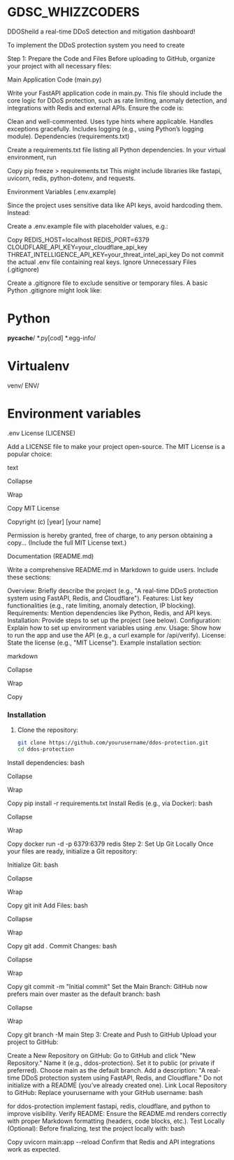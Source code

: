 # GDSC_WHIZZCODERS
DDOSheild a real-time DDoS detection and mitigation dashboard!

To implement the DDoS protection system you need to create 

Step 1: Prepare the Code and Files
Before uploading to GitHub, organize your project with all necessary files:

Main Application Code (main.py)

Write your FastAPI application code in main.py. This file should include the core logic for DDoS protection, such as rate limiting, anomaly detection, and integrations with Redis and external APIs. Ensure the code is:

Clean and well-commented.
Uses type hints where applicable.
Handles exceptions gracefully.
Includes logging (e.g., using Python’s logging module).
Dependencies (requirements.txt)

Create a requirements.txt file listing all Python dependencies. In your virtual environment, run

Copy
pip freeze > requirements.txt
This might include libraries like fastapi, uvicorn, redis, python-dotenv, and requests.

Environment Variables (.env.example)

Since the project uses sensitive data like API keys, avoid hardcoding them. Instead:

Create a .env.example file with placeholder values, e.g.:


Copy
REDIS_HOST=localhost
REDIS_PORT=6379
CLOUDFLARE_API_KEY=your_cloudflare_api_key
THREAT_INTELLIGENCE_API_KEY=your_threat_intel_api_key
Do not commit the actual .env file containing real keys.
Ignore Unnecessary Files (.gitignore)

Create a .gitignore file to exclude sensitive or temporary files. A basic Python .gitignore might look like:

 
# Python
__pycache__/
*.py[cod]
*.egg-info/

# Virtualenv
venv/
ENV/

# Environment variables
.env
License (LICENSE)

Add a LICENSE file to make your project open-source. The MIT License is a popular choice:

text

Collapse

Wrap

Copy
MIT License

Copyright (c) [year] [your name]

Permission is hereby granted, free of charge, to any person obtaining a copy...
(Include the full MIT License text.)

Documentation (README.md)

Write a comprehensive README.md in Markdown to guide users. Include these sections:

Overview: Briefly describe the project (e.g., "A real-time DDoS protection system using FastAPI, Redis, and Cloudflare").
Features: List key functionalities (e.g., rate limiting, anomaly detection, IP blocking).
Requirements: Mention dependencies like Python, Redis, and API keys.
Installation: Provide steps to set up the project (see below).
Configuration: Explain how to set up environment variables using .env.
Usage: Show how to run the app and use the API (e.g., a curl example for /api/verify).
License: State the license (e.g., "MIT License").
Example installation section:

markdown

Collapse

Wrap

Copy
### Installation
1. Clone the repository:
   ```bash
   git clone https://github.com/yourusername/ddos-protection.git
   cd ddos-protection
Install dependencies:
bash

Collapse

Wrap

Copy
pip install -r requirements.txt
Install Redis (e.g., via Docker):
bash

Collapse

Wrap

Copy
docker run -d -p 6379:6379 redis
Step 2: Set Up Git Locally
Once your files are ready, initialize a Git repository:

Initialize Git:
bash

Collapse

Wrap

Copy
git init
Add Files:
bash

Collapse

Wrap

Copy
git add .
Commit Changes:
bash

Collapse

Wrap

Copy
git commit -m "Initial commit"
Set the Main Branch: GitHub now prefers main over master as the default branch:
bash

Collapse

Wrap

Copy
git branch -M main
Step 3: Create and Push to GitHub
Upload your project to GitHub:

Create a New Repository on GitHub:
Go to GitHub and click "New Repository."
Name it (e.g., ddos-protection).
Set it to public (or private if preferred).
Choose main as the default branch.
Add a description: "A real-time DDoS protection system using FastAPI, Redis, and Cloudflare."
Do not initialize with a README (you’ve already created one).
Link Local Repository to GitHub: Replace yourusername with your GitHub username:
bash

for ddos-protection implement fastapi, redis, cloudflare, and python to improve visibility.
Verify README: Ensure the README.md renders correctly with proper Markdown formatting (headers, code blocks, etc.).
Test Locally (Optional): Before finalizing, test the project locally with:
bash


Copy
uvicorn main:app --reload
Confirm that Redis and API integrations work as expected.


